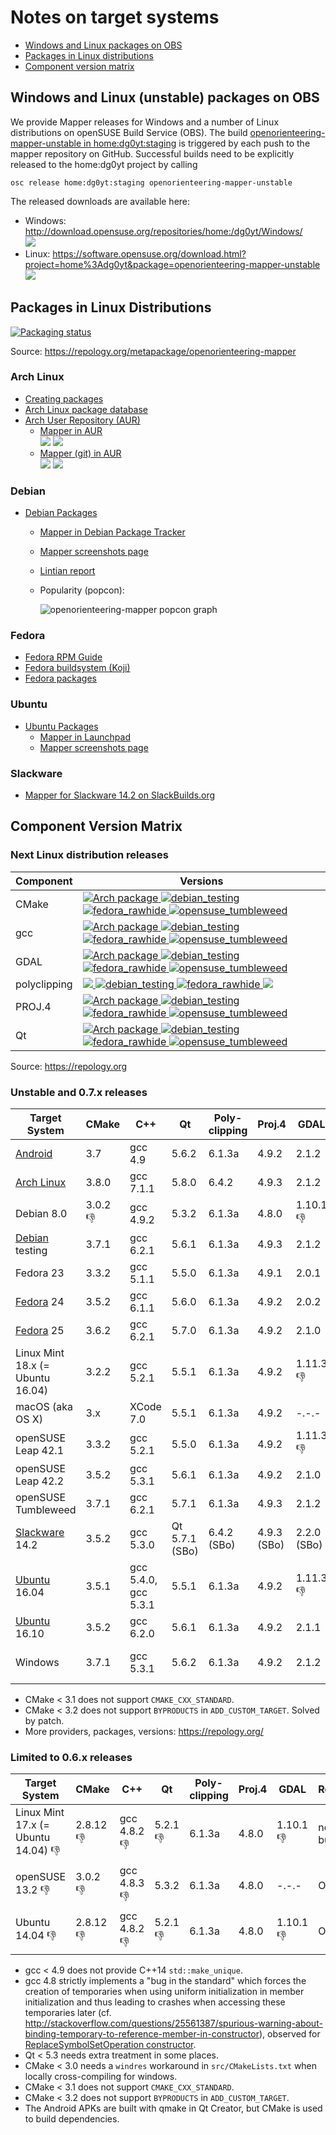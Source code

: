 # Notes on target systems

 * [Windows and Linux packages on OBS](#windows-and-linux-unstable-packages-on-obs)
 * [Packages in Linux distributions](#packages-in-linux-distributions)
 * [Component version matrix](#component-version-matrix)

## Windows and Linux (unstable) packages on OBS

We provide Mapper releases for Windows and a number of Linux distributions on openSUSE Build Service (OBS). The build [openorienteering-mapper-unstable in home:dg0yt:staging](https://build.opensuse.org/package/show/home:dg0yt:staging/openorienteering-mapper-unstable) is triggered by each push to the mapper repository on GitHub. Successful builds need to be explicitly released to the home:dg0yt project by calling

```
osc release home:dg0yt:staging openorienteering-mapper-unstable
```

The released downloads are available here:
- Windows: http://download.opensuse.org/repositories/home:/dg0yt/Windows/ <br />
  ![](https://img.shields.io/website-up-down-green-red/http/download.opensuse.org.svg)
- Linux:   https://software.opensuse.org/download.html?project=home%3Adg0yt&package=openorienteering-mapper-unstable <br />
  ![](https://img.shields.io/website-up-down-green-red/https/software.opensuse.org.svg)



## Packages in Linux Distributions

[![Packaging status](https://repology.org/badge/vertical-allrepos/openorienteering-mapper.svg)](https://repology.org/metapackage/openorienteering-mapper)

Source: https://repology.org/metapackage/openorienteering-mapper

### Arch Linux

- [Creating packages](https://wiki.archlinux.org/index.php/Creating_packages)
- [Arch Linux package database](https://www.archlinux.org/packages/)
- [Arch User Repository (AUR)](https://aur.archlinux.org/packages/)
  - [Mapper in AUR](https://aur.archlinux.org/packages/openorienteering-mapper/) <br />
    ![](https://img.shields.io/aur/version/openorienteering-mapper.svg)
    ![](https://img.shields.io/aur/votes/openorienteering-mapper.svg)
  - [Mapper (git) in AUR](https://aur.archlinux.org/packages/openorienteering-mapper-git/) <br />
    ![](https://img.shields.io/aur/version/openorienteering-mapper-git.svg)
    ![](https://img.shields.io/aur/votes/openorienteering-mapper-git.svg)


### Debian

- [Debian Packages](https://www.debian.org/distrib/packages)
  - [Mapper in Debian Package Tracker](https://tracker.debian.org/pkg/openorienteering-mapper)
  - [Mapper screenshots page](https://screenshots.debian.net/package/openorienteering-mapper)
  - [Lintian report](https://lintian.debian.org/full/gaudenz@debian.org.html#openorienteering-mapper)
  - Popularity (popcon):

    ![openorienteering-mapper popcon graph](https://qa.debian.org/cgi-bin/popcon-png?packages=openorienteering-mapper&show_installed=on&want_legend=on&want_ticks=on&date_fmt=%25Y-%25m&beenhere=1)


### Fedora

- [Fedora RPM Guide](https://docs.fedoraproject.org/en-US/Fedora_Draft_Documentation/0.1/html/RPM_Guide/)
- [Fedora buildsystem (Koji)](http://koji.fedoraproject.org/koji/index)
- [Fedora packages](https://apps.fedoraproject.org/packages/)


### Ubuntu

- [Ubuntu Packages](http://packages.ubuntu.com/)
  - [Mapper in Launchpad](https://launchpad.net/ubuntu/+source/openorienteering-mapper)
  - [Mapper screenshots page](https://screenshots.debian.net/package/openorienteering-mapper)

### Slackware

- [Mapper for Slackware 14.2 on SlackBuilds.org](https://slackbuilds.org/repository/14.2/gis/openorienteering-mapper/)


## Component Version Matrix

### Next Linux distribution releases

Component | Versions
----------|---------
CMake | [![Arch package](https://repology.org/badge/version-for-repo/arch/cmake.svg) ![debian_testing](https://repology.org/badge/version-for-repo/debian_testing/cmake.svg) ![fedora_rawhide](https://repology.org/badge/version-for-repo/fedora_rawhide/cmake.svg) ![opensuse_tumbleweed](https://repology.org/badge/version-for-repo/opensuse_tumbleweed/cmake.svg)](https://repology.org/metapackage/cmake)
gcc | [![Arch package](https://repology.org/badge/version-for-repo/arch/gcc.svg) ![debian_testing](https://repology.org/badge/version-for-repo/debian_testing/gcc.svg) ![fedora_rawhide](https://repology.org/badge/version-for-repo/fedora_rawhide/gcc.svg) ![opensuse_tumbleweed](https://repology.org/badge/version-for-repo/opensuse_tumbleweed/gcc.svg)](https://repology.org/metapackage/gcc)
GDAL | [![Arch package](https://repology.org/badge/version-for-repo/arch/gdal.svg) ![debian_testing](https://repology.org/badge/version-for-repo/debian_testing/gdal.svg) ![fedora_rawhide](https://repology.org/badge/version-for-repo/fedora_rawhide/gdal.svg) ![opensuse_tumbleweed](https://repology.org/badge/version-for-repo/opensuse_tumbleweed/gdal.svg)](https://repology.org/metapackage/gdal)
polyclipping | [![](https://img.shields.io/badge/Arch_package-n.a.-red.svg) ![debian_testing](https://repology.org/badge/version-for-repo/debian_testing/polyclipping.svg) ![fedora_rawhide](https://repology.org/badge/version-for-repo/fedora_rawhide/polyclipping.svg) ![](https://img.shields.io/badge/openSUSE_Tumbleed_package-n.a.-red.svg)](https://repology.org/metapackage/polyclipping)
PROJ.4 | [![Arch package](https://repology.org/badge/version-for-repo/arch/proj.svg) ![debian_testing](https://repology.org/badge/version-for-repo/debian_testing/proj.svg) ![fedora_rawhide](https://repology.org/badge/version-for-repo/fedora_rawhide/proj.svg) ![opensuse_tumbleweed](https://repology.org/badge/version-for-repo/opensuse_tumbleweed/proj.svg)](https://repology.org/metapackage/proj)
Qt | [![Arch package](https://repology.org/badge/version-for-repo/arch/qt5-qtbase.svg) ![debian_testing](https://repology.org/badge/version-for-repo/debian_testing/qt5-qtbase.svg) ![fedora_rawhide](https://repology.org/badge/version-for-repo/fedora_rawhide/qt5-qtbase.svg) ![opensuse_tumbleweed](https://repology.org/badge/version-for-repo/opensuse_tumbleweed/qt5-qtbase.svg)](https://repology.org/metapackage/qt5-qtbase)

Source: https://repology.org


### Unstable and 0.7.x releases

Target System | CMake | C++         | Qt          | Poly- clipping | Proj.4      |  GDAL       | Remark
--------------|-------------|-------------|-------------|----------------|-------------|-------------|-------------
[Android](Android)        | 3.7    | gcc 4.9    | 5.6.2  | 6.1.3a | 4.9.2  | 2.1.2  | local superbuild
[Arch Linux](#arch-linux) | 3.8.0  | gcc 7.1.1  | 5.8.0  | 6.4.2 | 4.9.3  | 2.1.2  | OBS, [AUR](#arch-linux)
Debian 8.0                | 3.0.2 :-1: | gcc 4.9.2  | 5.3.2  | 6.1.3a | 4.8.0  | 1.10.1 :-1: | OBS
[Debian](#debian) testing | 3.7.1  | gcc 6.2.1  | 5.6.1  | 6.1.3a | 4.9.3  | 2.1.2  | OBS, [Debian](#debian)
Fedora 23                 | 3.3.2  | gcc 5.1.1  | 5.5.0  | 6.1.3a | 4.9.1  | 2.0.1  | OBS
[Fedora](#fedora) 24      | 3.5.2  | gcc 6.1.1  | 5.6.0  | 6.1.3a | 4.9.2  | 2.0.2  | OBS
[Fedora](#fedora) 25      | 3.6.2  | gcc 6.2.1  | 5.7.0  | 6.1.3a | 4.9.2  | 2.1.0  | OBS
Linux Mint 18.x (= Ubuntu 16.04) | 3.2.2  | gcc 5.2.1  | 5.5.1  | 6.1.3a | 4.9.2  | 1.11.3 :-1: | no build
macOS (aka OS X)          | 3.x    | XCode 7.0  | 5.5.1  | 6.1.3a | 4.9.2  | -.-.-  | local build
openSUSE Leap 42.1        | 3.3.2  | gcc 5.2.1  | 5.5.0  | 6.1.3a | 4.9.2  | 1.11.3 :-1: | OBS
openSUSE Leap 42.2        | 3.5.2  | gcc 5.3.1  | 5.6.1  | 6.1.3a | 4.9.2  | 2.1.0  | OBS
openSUSE Tumbleweed       | 3.7.1  | gcc 6.2.1  | 5.7.1  | 6.1.3a | 4.9.3  | 2.1.2  | OBS
[Slackware](#slackware) 14.2 | 3.5.2 | gcc 5.3.0 | Qt 5.7.1 (SBo) | 6.4.2 (SBo) | 4.9.3 (SBo) | 2.2.0 (SBo) | [SlackBuilds.org](#slackware)
[Ubuntu](#ubuntu) 16.04   | 3.5.1  | gcc 5.4.0, gcc 5.3.1  | 5.5.1  | 6.1.3a | 4.9.2  | 1.11.3 :-1: | OBS
[Ubuntu](#ubuntu) 16.10   | 3.5.2  | gcc 6.2.0  | 5.6.1  | 6.1.3a | 4.9.2  | 2.1.1  | OBS, [Launchpad](#ubuntu)
Windows                   | 3.7.1  | gcc 5.3.1  | 5.6.2  | 6.1.3a | 4.9.2  | 2.1.2  | OBS/openSUSE Leap 42.2/superbuild

* CMake < 3.1 does not support ```CMAKE_CXX_STANDARD```.
* CMake < 3.2 does not support ```BYPRODUCTS``` in ```ADD_CUSTOM_TARGET```. Solved by patch.
* More providers, packages, versions: https://repology.org/

### Limited to 0.6.x releases

Target System | CMake       | C++         | Qt          | Poly- clipping | Proj.4      |  GDAL       | Remark
--------------|-------------|-------------|-------------|----------------|-------------|-------------|-------------
Linux Mint 17.x (= Ubuntu 14.04) :-1: | 2.8.12 :-1: | gcc 4.8.2 :-1: | 5.2.1 :-1: | 6.1.3a | 4.8.0  | 1.10.1 :-1: | no build
openSUSE 13.2 :-1: | 3.0.2 :-1: | gcc 4.8.3 :-1: | 5.3.2  | 6.1.3a | 4.8.0  | -.-.-  | OBS
Ubuntu 14.04 :-1: | 2.8.12 :-1: | gcc 4.8.2 :-1: | 5.2.1 :-1: | 6.1.3a | 4.8.0  | 1.10.1 :-1: | OBS

* gcc < 4.9 does not provide C++14 ```std::make_unique```.
* gcc 4.8 strictly implements a "bug in the standard" which forces the creation of temporaries when using uniform initialization in member initialization and thus leading to crashes when accessing these temporaries later (cf. http://stackoverflow.com/questions/25561387/spurious-warning-about-binding-temporary-to-reference-member-in-constructor), observed for [ReplaceSymbolSetOperation constructor](https://github.com/OpenOrienteering/mapper/blob/master/src/gui/symbols/replace_symbol_set_dialog.cpp#L51).
* Qt < 5.3 needs extra treatment in some places.
* CMake < 3.0 needs a ```windres``` workaround in ```src/CMakeLists.txt``` when locally cross-compiling for windows.
* CMake < 3.1 does not support ```CMAKE_CXX_STANDARD```.
* CMake < 3.2 does not support ```BYPRODUCTS``` in ```ADD_CUSTOM_TARGET```.
* The Android APKs are built with qmake in Qt Creator, but CMake is used to build dependencies.



